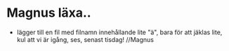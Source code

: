 # Magnus läxa..

* lägger till en fil med filnamn innehållande lite "ä", bara för att jäklas lite, kul att vi är igång, ses, senast tisdag!
//Magnus